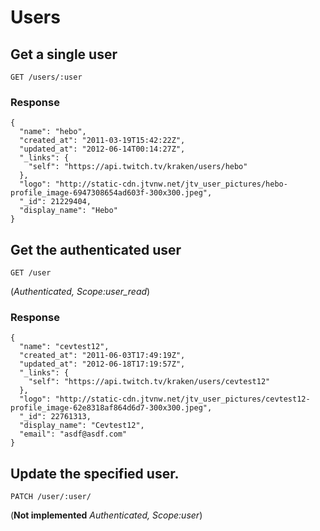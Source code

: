 # Users

## Get a single user

`GET /users/:user`

### Response

    {
      "name": "hebo",
      "created_at": "2011-03-19T15:42:22Z",
      "updated_at": "2012-06-14T00:14:27Z",
      "_links": {
        "self": "https://api.twitch.tv/kraken/users/hebo"
      },
      "logo": "http://static-cdn.jtvnw.net/jtv_user_pictures/hebo-profile_image-6947308654ad603f-300x300.jpeg",
      "_id": 21229404,
      "display_name": "Hebo"
    }

## Get the authenticated user

`GET /user`

(*Authenticated, Scope:user_read*)

### Response

    {
      "name": "cevtest12",
      "created_at": "2011-06-03T17:49:19Z",
      "updated_at": "2012-06-18T17:19:57Z",
      "_links": {
        "self": "https://api.twitch.tv/kraken/users/cevtest12"
      },
      "logo": "http://static-cdn.jtvnw.net/jtv_user_pictures/cevtest12-profile_image-62e8318af864d6d7-300x300.jpeg",
      "_id": 22761313,
      "display_name": "Cevtest12",
      "email": "asdf@asdf.com"
    }

## Update the specified user.

`PATCH /user/:user/`

(**Not implemented** *Authenticated, Scope:user*)